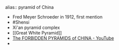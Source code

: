 alias:: pyramid of China

- Fred Meyer Schroeder in 1912, first mention
- #Shensi
- Xi'an pyramid complex
- [[Great White Pyramid]]
- [The FORBIDDEN PYRAMIDS of CHINA - YouTube](https://www.youtube.com/watch?v=7Ip8IBRkmds)
-